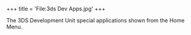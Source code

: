 +++
title = 'File:3ds Dev Apps.jpg'
+++

The 3DS Development Unit special applications shown from the Home Menu.